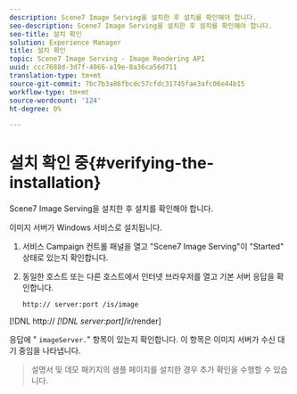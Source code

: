 ```yaml
---
description: Scene7 Image Serving을 설치한 후 설치를 확인해야 합니다.
seo-description: Scene7 Image Serving을 설치한 후 설치를 확인해야 합니다.
seo-title: 설치 확인
solution: Experience Manager
title: 설치 확인
topic: Scene7 Image Serving - Image Rendering API
uuid: ccc7688d-3d7f-4066-a19e-8a36ca56d711
translation-type: tm+mt
source-git-commit: 7bc7b3a86fbcdc57cfdc31745fae3afc06e44b15
workflow-type: tm+mt
source-wordcount: '124'
ht-degree: 0%

---
```



# 설치 확인 중{#verifying-the-installation}

Scene7 Image Serving을 설치한 후 설치를 확인해야 합니다.

이미지 서버가 Windows 서비스로 설치됩니다.

1. 서비스 Campaign 컨트롤 패널을 열고 &quot;Scene7 Image Serving&quot;이 &quot;Started&quot; 상태로 있는지 확인합니다.
1. 동일한 호스트 또는 다른 호스트에서 인터넷 브라우저를 열고 기본 서버 응답을 확인합니다.

   `http:// server:port /is/image`

[!DNL http:// *[!DNL server:port]*/ir/render]

응답에 &quot; `imageServer.`&quot; 항목이 있는지 확인합니다. 이 항목은 이미지 서버가 수신 대기 중임을 나타냅니다.
>설명서 및 데모 패키지의 샘플 페이지를 설치한 경우 추가 확인을 수행할 수 있습니다.

